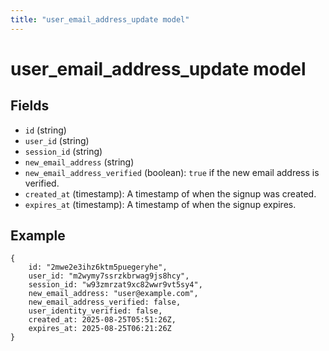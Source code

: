 ```yaml
---
title: "user_email_address_update model"
---
```


# user_email_address_update model

## Fields

-   `id` (string)
-   `user_id` (string)
-   `session_id` (string)
-   `new_email_address` (string)
-   `new_email_address_verified` (boolean): `true` if the new email address is verified.
-   `created_at` (timestamp): A timestamp of when the signup was created.
-   `expires_at` (timestamp): A timestamp of when the signup expires.

## Example

```
{
    id: "2mwe2e3ihz6ktm5puegeryhe",
    user_id: "m2wymy7ssrzkbrwag9js8hcy",
    session_id: "w93zmrzat9xc82wwr9vt5sy4",
    new_email_address: "user@example.com",
    new_email_address_verified: false,
    user_identity_verified: false,
    created_at: 2025-08-25T05:51:26Z,
    expires_at: 2025-08-25T06:21:26Z
}
```
